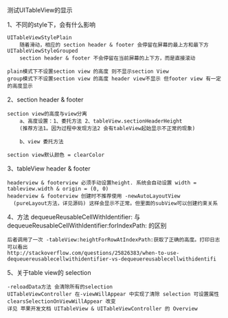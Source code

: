 测试UITableView的显示

1、不同的style下，会有什么影响
   
    UITableViewStylePlain
        随着滑动，相应的 section header & footer 会停留在屏幕的最上方和最下方
    UITableViewStyleGrouped
        section header & footer 不会停留在当前屏幕的上下方，而是直接滚动
    
    plain模式下不设置section view 的高度 则不显示section View
    group模式下不设置section view 的高度 header view不显示 但footer view 有一定的高度显示

2、section header & footer

    section view的高度与view分离
        a、高度设置：1、委托方法 2、tableView.sectionHeaderHeight 
        (推荐方法1。因为过程中发现方法2 会有tableView起始显示不正常的现象)
        
        b、view 委托方法

    section view默认颜色 = clearColor

3、tableView header & footer

    headerview & footerview 必须手动设置height. 系统会自动设置 width = tableview.width & origin = (0, 0)
    headerview & footerview 创建时不推荐使用 -newAutoLayoutView 
      (pureLayout方法，详见源码) 这样会显示不正常。但里面的subView可以创建约束关系
    
4、方法 dequeueReusableCellWithIdentifier: 与 dequeueReusableCellWithIdentifier:forIndexPath: 的区别
    
    后者调用了一次 -tableView:heightForRowAtIndexPath:获取了正确的高度。打印日志可以看出
    http://stackoverflow.com/questions/25826383/when-to-use-dequeuereusablecellwithidentifier-vs-dequeuereusablecellwithidentifi

5、关于table view的 selection 

    -reloadData方法 会清除所有的selection
    UITableViewController 在-viewWillAppear 中实现了清除 selection 可设置属性clearsSelectionOnViewWillAppear 改变
    详见 苹果开发文档 UITableView & UITableViewController 的 Overview